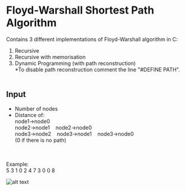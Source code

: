 # Floyd-Warshall Shortest Path Algorithm

Contains 3 different implementations of Floyd-Warshall algorithm in C:

1. Recursive
2. Recursive with memorisation
3. Dynamic Programming (with path reconstruction)
 <br/>*To disable path reconstruction comment the line "#DEFINE PATH".
 <br/><br/>
 ## Input
 - Number of nodes
 - Distance of: 
  <br/> node1->node0
  <br/> node2->node1 &nbsp;&nbsp; node2->node0
  <br/> node3->node2 &nbsp;&nbsp; node3->node1 &nbsp;&nbsp; node3->node0 
  <br/>(0 if there is no path)
  
  <br/><br/>
  Example:
  <br/>
  5
  3
  1 0
  2 4 7
  3 0 0 8
  
  
  ![alt text](https://ucarecdn.com/a67cb888-aa0c-424b-8c7f-847e38dd5691/)
   


 

